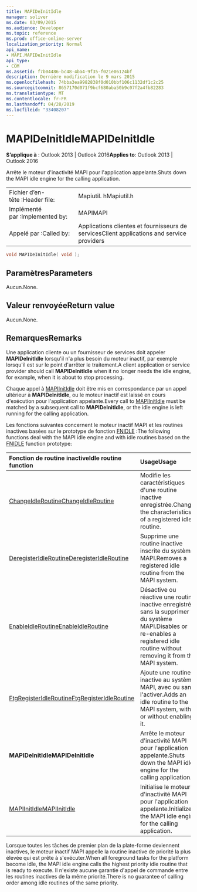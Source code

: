 ```yaml
---
title: MAPIDeInitIdle
manager: soliver
ms.date: 03/09/2015
ms.audience: Developer
ms.topic: reference
ms.prod: office-online-server
localization_priority: Normal
api_name:
- MAPI.MAPIDeInitIdle
api_type:
- COM
ms.assetid: f7b04486-bc48-4ba4-9f35-f021e06124bf
description: Dernière modification le 9 mars 2015
ms.openlocfilehash: 74bba3ea9982838f0d010bbf106c1132df1c2c25
ms.sourcegitcommit: 8657170d071f9bcf680aba50b9c07f2a4fb82283
ms.translationtype: MT
ms.contentlocale: fr-FR
ms.lasthandoff: 04/28/2019
ms.locfileid: "33408207"
---
```

# <a name="mapideinitidle"></a><span data-ttu-id="b813b-103">MAPIDeInitIdle</span><span class="sxs-lookup"><span data-stu-id="b813b-103">MAPIDeInitIdle</span></span>

  
  
<span data-ttu-id="b813b-104">**S’applique à** : Outlook 2013 | Outlook 2016</span><span class="sxs-lookup"><span data-stu-id="b813b-104">**Applies to**: Outlook 2013 | Outlook 2016</span></span> 
  
<span data-ttu-id="b813b-105">Arrête le moteur d'inactivité MAPI pour l'application appelante.</span><span class="sxs-lookup"><span data-stu-id="b813b-105">Shuts down the MAPI idle engine for the calling application.</span></span> 
  
|||
|:-----|:-----|
|<span data-ttu-id="b813b-106">Fichier d’en-tête :</span><span class="sxs-lookup"><span data-stu-id="b813b-106">Header file:</span></span>  <br/> |<span data-ttu-id="b813b-107">Mapiutil. h</span><span class="sxs-lookup"><span data-stu-id="b813b-107">Mapiutil.h</span></span>  <br/> |
|<span data-ttu-id="b813b-108">Implémenté par :</span><span class="sxs-lookup"><span data-stu-id="b813b-108">Implemented by:</span></span>  <br/> |<span data-ttu-id="b813b-109">MAPI</span><span class="sxs-lookup"><span data-stu-id="b813b-109">MAPI</span></span>  <br/> |
|<span data-ttu-id="b813b-110">Appelé par :</span><span class="sxs-lookup"><span data-stu-id="b813b-110">Called by:</span></span>  <br/> |<span data-ttu-id="b813b-111">Applications clientes et fournisseurs de services</span><span class="sxs-lookup"><span data-stu-id="b813b-111">Client applications and service providers</span></span>  <br/> |
   
```cpp
void MAPIDeInitIdle( void );
```

## <a name="parameters"></a><span data-ttu-id="b813b-112">Paramètres</span><span class="sxs-lookup"><span data-stu-id="b813b-112">Parameters</span></span>

<span data-ttu-id="b813b-113">Aucun.</span><span class="sxs-lookup"><span data-stu-id="b813b-113">None.</span></span> 
  
## <a name="return-value"></a><span data-ttu-id="b813b-114">Valeur renvoyée</span><span class="sxs-lookup"><span data-stu-id="b813b-114">Return value</span></span>

<span data-ttu-id="b813b-115">Aucun.</span><span class="sxs-lookup"><span data-stu-id="b813b-115">None.</span></span>
  
## <a name="remarks"></a><span data-ttu-id="b813b-116">Remarques</span><span class="sxs-lookup"><span data-stu-id="b813b-116">Remarks</span></span>

<span data-ttu-id="b813b-117">Une application cliente ou un fournisseur de services doit appeler **MAPIDeInitIdle** lorsqu'il n'a plus besoin du moteur inactif, par exemple lorsqu'il est sur le point d'arrêter le traitement.</span><span class="sxs-lookup"><span data-stu-id="b813b-117">A client application or service provider should call **MAPIDeInitIdle** when it no longer needs the idle engine, for example, when it is about to stop processing.</span></span> 
  
<span data-ttu-id="b813b-118">Chaque appel à [MAPIInitIdle](mapiinitidle.md) doit être mis en correspondance par un appel ultérieur à **MAPIDeInitIdle**, ou le moteur inactif est laissé en cours d'exécution pour l'application appelante.</span><span class="sxs-lookup"><span data-stu-id="b813b-118">Every call to [MAPIInitIdle](mapiinitidle.md) must be matched by a subsequent call to **MAPIDeInitIdle**, or the idle engine is left running for the calling application.</span></span> 
  
<span data-ttu-id="b813b-119">Les fonctions suivantes concernent le moteur inactif MAPI et les routines inactives basées sur le prototype de fonction [FNIDLE](fnidle.md) :</span><span class="sxs-lookup"><span data-stu-id="b813b-119">The following functions deal with the MAPI idle engine and with idle routines based on the [FNIDLE](fnidle.md) function prototype:</span></span> 
  
|<span data-ttu-id="b813b-120">**Fonction de routine inactive**</span><span class="sxs-lookup"><span data-stu-id="b813b-120">**Idle routine function**</span></span>|<span data-ttu-id="b813b-121">**Usage**</span><span class="sxs-lookup"><span data-stu-id="b813b-121">**Usage**</span></span>|
|:-----|:-----|
|[<span data-ttu-id="b813b-122">ChangeIdleRoutine</span><span class="sxs-lookup"><span data-stu-id="b813b-122">ChangeIdleRoutine</span></span>](changeidleroutine.md) <br/> |<span data-ttu-id="b813b-123">Modifie les caractéristiques d'une routine inactive enregistrée.</span><span class="sxs-lookup"><span data-stu-id="b813b-123">Changes the characteristics of a registered idle routine.</span></span>  <br/> |
|[<span data-ttu-id="b813b-124">DeregisterIdleRoutine</span><span class="sxs-lookup"><span data-stu-id="b813b-124">DeregisterIdleRoutine</span></span>](deregisteridleroutine.md) <br/> |<span data-ttu-id="b813b-125">Supprime une routine inactive inscrite du système MAPI.</span><span class="sxs-lookup"><span data-stu-id="b813b-125">Removes a registered idle routine from the MAPI system.</span></span>  <br/> |
|[<span data-ttu-id="b813b-126">EnableIdleRoutine</span><span class="sxs-lookup"><span data-stu-id="b813b-126">EnableIdleRoutine</span></span>](enableidleroutine.md) <br/> |<span data-ttu-id="b813b-127">Désactive ou réactive une routine inactive enregistrée sans la supprimer du système MAPI.</span><span class="sxs-lookup"><span data-stu-id="b813b-127">Disables or re-enables a registered idle routine without removing it from the MAPI system.</span></span>  <br/> |
|[<span data-ttu-id="b813b-128">FtgRegisterIdleRoutine</span><span class="sxs-lookup"><span data-stu-id="b813b-128">FtgRegisterIdleRoutine</span></span>](ftgregisteridleroutine.md) <br/> |<span data-ttu-id="b813b-129">Ajoute une routine inactive au système MAPI, avec ou sans l'activer.</span><span class="sxs-lookup"><span data-stu-id="b813b-129">Adds an idle routine to the MAPI system, with or without enabling it.</span></span>  <br/> |
|<span data-ttu-id="b813b-130">**MAPIDeInitIdle**</span><span class="sxs-lookup"><span data-stu-id="b813b-130">**MAPIDeInitIdle**</span></span> <br/> |<span data-ttu-id="b813b-131">Arrête le moteur d'inactivité MAPI pour l'application appelante.</span><span class="sxs-lookup"><span data-stu-id="b813b-131">Shuts down the MAPI idle engine for the calling application.</span></span>  <br/> |
|[<span data-ttu-id="b813b-132">MAPIInitIdle</span><span class="sxs-lookup"><span data-stu-id="b813b-132">MAPIInitIdle</span></span>](mapiinitidle.md) <br/> |<span data-ttu-id="b813b-133">Initialise le moteur d'inactivité MAPI pour l'application appelante.</span><span class="sxs-lookup"><span data-stu-id="b813b-133">Initializes the MAPI idle engine for the calling application.</span></span>  <br/> |
   
<span data-ttu-id="b813b-134">Lorsque toutes les tâches de premier plan de la plate-forme deviennent inactives, le moteur inactif MAPI appelle la routine inactive de priorité la plus élevée qui est prête à s'exécuter.</span><span class="sxs-lookup"><span data-stu-id="b813b-134">When all foreground tasks for the platform become idle, the MAPI idle engine calls the highest priority idle routine that is ready to execute.</span></span> <span data-ttu-id="b813b-135">Il n'existe aucune garantie d'appel de commande entre les routines inactives de la même priorité.</span><span class="sxs-lookup"><span data-stu-id="b813b-135">There is no guarantee of calling order among idle routines of the same priority.</span></span> 
  

